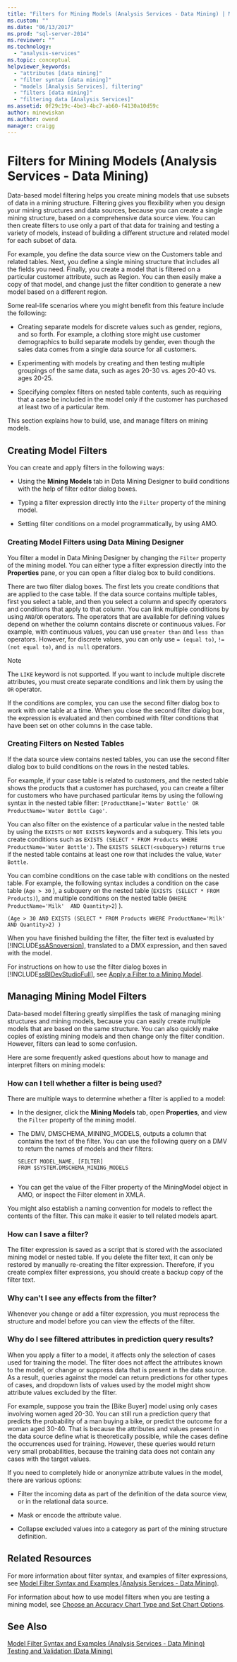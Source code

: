 ```yaml
---
title: "Filters for Mining Models (Analysis Services - Data Mining) | Microsoft Docs"
ms.custom: ""
ms.date: "06/13/2017"
ms.prod: "sql-server-2014"
ms.reviewer: ""
ms.technology: 
  - "analysis-services"
ms.topic: conceptual
helpviewer_keywords: 
  - "attributes [data mining]"
  - "filter syntax [data mining]"
  - "models [Analysis Services], filtering"
  - "filters [data mining]"
  - "filtering data [Analysis Services]"
ms.assetid: 0f29c19c-4be3-4bc7-ab60-f4130a10d59c
author: minewiskan
ms.author: owend
manager: craigg
---
```

# Filters for Mining Models (Analysis Services - Data Mining)
  Data-based model filtering helps you create mining models that use subsets of data in a mining structure. Filtering gives you flexibility when you design your mining structures and data sources, because you can create a single mining structure, based on a comprehensive data source view. You can then create filters to use only a part of that data for training and testing a variety of models, instead of building a different structure and related model for each subset of data.  
  
 For example, you define the data source view on the Customers table and related tables. Next, you define a single mining structure that includes all the fields you need. Finally, you create a model that is filtered on a particular customer attribute, such as Region. You can then easily make a copy of that model, and change just the filter condition to generate a new model based on a different region.  
  
 Some real-life scenarios where you might benefit from this feature include the following:  
  
-   Creating separate models for discrete values such as gender, regions, and so forth. For example, a clothing store might use customer demographics to build separate models by gender, even though the sales data comes from a single data source for all customers.  
  
-   Experimenting with models by creating and then testing multiple groupings of the same data, such as ages 20-30 vs. ages 20-40 vs. ages 20-25.  
  
-   Specifying complex filters on nested table contents, such as requiring that a case be included in the model only if the customer has purchased at least two of a particular item.  
  
 This section explains how to build, use, and manage filters on mining models.  
  
## Creating Model Filters  
 You can create and apply filters in the following ways:  
  
-   Using the **Mining Models** tab in Data Mining Designer to build conditions with the help of filter editor dialog boxes.  
  
-   Typing a filter expression directly into the `Filter` property of the mining model.  
  
-   Setting filter conditions on a model programmatically, by using AMO.  
  
### Creating Model Filters using Data Mining Designer  
 You filter a model in Data Mining Designer by changing the `Filter` property of the mining model. You can either type a filter expression directly into the **Properties** pane, or you can open a filter dialog box to build conditions.  
  
 There are two filter dialog boxes. The first lets you create conditions that are applied to the case table. If the data source contains multiple tables, first you select a table, and then you select a column and specify operators and conditions that apply to that column. You can link multiple conditions by using `AND`/`OR` operators. The operators that are available for defining values depend on whether the column contains discrete or continuous values. For example, with continuous values, you can use `greater than` and `less than` operators. However, for discrete values, you can only use `= (equal to)`, `!= (not equal to)`, and `is null` operators.  
  
> [!NOTE]  
>  The `LIKE` keyword is not supported. If you want to include multiple discrete attributes, you must create separate conditions and link them by using the `OR` operator.  
  
 If the conditions are complex, you can use the second filter dialog box to work with one table at a time. When you close the second filter dialog box, the expression is evaluated and then combined with filter conditions that have been set on other columns in the case table.  
  
### Creating Filters on Nested Tables  
 If the data source view contains nested tables, you can use the second filter dialog box to build conditions on the rows in the nested tables.  
  
 For example, if your case table is related to customers, and the nested table shows the products that a customer has purchased, you can create a filter for customers who have purchased particular items by using the following syntax in the nested table filter: `[ProductName]='Water Bottle' OR ProductName='Water Bottle Cage'`.  
  
 You can also filter on the existence of a particular value in the nested table by using the `EXISTS` or `NOT EXISTS` keywords and a subquery. This lets you create conditions such as `EXISTS (SELECT * FROM Products WHERE ProductName='Water Bottle')`. The `EXISTS SELECT(<subquery>)` returns `true` if the nested table contains at least one row that includes the value, `Water Bottle`.  
  
 You can combine conditions on the case table with conditions on the nested table. For example, the following syntax includes a condition on the case table (`Age > 30` ), a subquery on the nested table (`EXISTS (SELECT * FROM Products)`), and multiple conditions on the nested table (`WHERE ProductName='Milk'  AND Quantity>2`) ).  
  
```  
(Age > 30 AND EXISTS (SELECT * FROM Products WHERE ProductName='Milk'  AND Quantity>2) )  
```  
  
 When you have finished building the filter, the filter text is evaluated by [!INCLUDE[ssASnoversion](../../includes/ssasnoversion-md.md)], translated to a DMX expression, and then saved with the model.  
  
 For instructions on how to use the filter dialog boxes in [!INCLUDE[ssBIDevStudioFull](../../includes/ssbidevstudiofull-md.md)], see [Apply a Filter to a Mining Model](apply-a-filter-to-a-mining-model.md).  
  
## Managing Mining Model Filters  
 Data-based model filtering greatly simplifies the task of managing mining structures and mining models, because you can easily create multiple models that are based on the same structure. You can also quickly make copies of existing mining models and then change only the filter condition. However, filters can lead to some confusion.  
  
 Here are some frequently asked questions about how to manage and interpret filters on mining models:  
  
### How can I tell whether a filter is being used?  
 There are multiple ways to determine whether a filter is applied to a model:  
  
-   In the designer, click the **Mining Models** tab, open **Properties**, and view the `Filter` property of the mining model.  
  
-   The DMV, DMSCHEMA_MINING_MODELS, outputs a column that contains the text of the filter. You can use the following query on a DMV to return the names of models and their filters:  
  
    ```  
    SELECT MODEL_NAME, [FILTER]   
    FROM $SYSTEM.DMSCHEMA_MINING_MODELS  
  
    ```  
  
-   You can get the value of the Filter property of the MiningModel object in AMO, or inspect the Filter element in XMLA.  
  
 You might also establish a naming convention for models to reflect the contents of the filter. This can make it easier to tell related models apart.  
  
### How can I save a filter?  
 The filter expression is saved as a script that is stored with the associated mining model or nested table. If you delete the filter text, it can only be restored by manually re-creating the filter expression. Therefore, if you create complex filter expressions, you should create a backup copy of the filter text.  
  
### Why can't I see any effects from the filter?  
 Whenever you change or add a filter expression, you must reprocess the structure and model before you can view the effects of the filter.  
  
### Why do I see filtered attributes in prediction query results?  
 When you apply a filter to a model, it affects only the selection of cases used for training the model. The filter does not affect the attributes known to the model, or change or suppress data that is present in the data source. As a result, queries against the model can return predictions for other types of cases, and dropdown lists of values used by the model might show attribute values excluded by the filter.  
  
 For example, suppose you train the [Bike Buyer] model using only cases involving women aged 20-30. You can still run a prediction query that predicts the probability of a man buying a bike, or predict the outcome for a woman aged 30-40. That is because the attributes and values present in the data source define what is theoretically possible, while the cases define the occurrences used for training. However, these queries would return very small probabilities, because the training data does not contain any cases with the target values.  
  
 If you need to completely hide or anonymize attribute values in the model, there are various options:  
  
-   Filter the incoming data as part of the definition of the data source view, or in the relational data source.  
  
-   Mask or encode the attribute value.  
  
-   Collapse excluded values into a category as part of the mining structure definition.  
  
## Related Resources  
 For more information about filter syntax, and examples of filter expressions, see [Model Filter Syntax and Examples &#40;Analysis Services - Data Mining&#41;](model-filter-syntax-and-examples-analysis-services-data-mining.md).  
  
 For information about how to use model filters when you are testing a mining model, see [Choose an Accuracy Chart Type and Set Chart Options](choose-an-accuracy-chart-type-and-set-chart-options.md).  
  
## See Also  
 [Model Filter Syntax and Examples &#40;Analysis Services - Data Mining&#41;](model-filter-syntax-and-examples-analysis-services-data-mining.md)   
 [Testing and Validation &#40;Data Mining&#41;](testing-and-validation-data-mining.md)  
  
  
